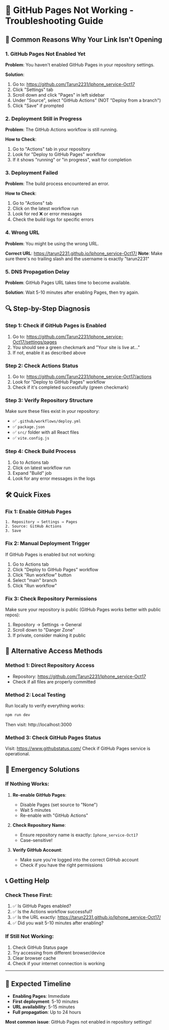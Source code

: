 # 🔧 **GitHub Pages Not Working - Troubleshooting Guide**

## 🚨 **Common Reasons Why Your Link Isn't Opening**

### **1. GitHub Pages Not Enabled Yet**
**Problem**: You haven't enabled GitHub Pages in your repository settings.

**Solution**:
1. Go to: https://github.com/Tarun2231/Iphone_service-Oct17
2. Click "Settings" tab
3. Scroll down and click "Pages" in left sidebar
4. Under "Source", select "GitHub Actions" (NOT "Deploy from a branch")
5. Click "Save" if prompted

### **2. Deployment Still in Progress**
**Problem**: The GitHub Actions workflow is still running.

**How to Check**:
1. Go to "Actions" tab in your repository
2. Look for "Deploy to GitHub Pages" workflow
3. If it shows "running" or "in progress", wait for completion

### **3. Deployment Failed**
**Problem**: The build process encountered an error.

**How to Check**:
1. Go to "Actions" tab
2. Click on the latest workflow run
3. Look for red ❌ or error messages
4. Check the build logs for specific errors

### **4. Wrong URL**
**Problem**: You might be using the wrong URL.

**Correct URL**: https://tarun2231.github.io/Iphone_service-Oct17/
**Note**: Make sure there's no trailing slash and the username is exactly "tarun2231"

### **5. DNS Propagation Delay**
**Problem**: GitHub Pages URL takes time to become available.

**Solution**: Wait 5-10 minutes after enabling Pages, then try again.

## 🔍 **Step-by-Step Diagnosis**

### **Step 1: Check if GitHub Pages is Enabled**
1. Go to: https://github.com/Tarun2231/Iphone_service-Oct17/settings/pages
2. You should see a green checkmark and "Your site is live at..."
3. If not, enable it as described above

### **Step 2: Check Actions Status**
1. Go to: https://github.com/Tarun2231/Iphone_service-Oct17/actions
2. Look for "Deploy to GitHub Pages" workflow
3. Check if it's completed successfully (green checkmark)

### **Step 3: Verify Repository Structure**
Make sure these files exist in your repository:
- ✅ `.github/workflows/deploy.yml`
- ✅ `package.json`
- ✅ `src/` folder with all React files
- ✅ `vite.config.js`

### **Step 4: Check Build Process**
1. Go to Actions tab
2. Click on latest workflow run
3. Expand "Build" job
4. Look for any error messages in the logs

## 🛠️ **Quick Fixes**

### **Fix 1: Enable GitHub Pages**
```
1. Repository → Settings → Pages
2. Source: GitHub Actions
3. Save
```

### **Fix 2: Manual Deployment Trigger**
If GitHub Pages is enabled but not working:
1. Go to Actions tab
2. Click "Deploy to GitHub Pages" workflow
3. Click "Run workflow" button
4. Select "main" branch
5. Click "Run workflow"

### **Fix 3: Check Repository Permissions**
Make sure your repository is public (GitHub Pages works better with public repos):
1. Repository → Settings → General
2. Scroll down to "Danger Zone"
3. If private, consider making it public

## 📱 **Alternative Access Methods**

### **Method 1: Direct Repository Access**
- Repository: https://github.com/Tarun2231/Iphone_service-Oct17
- Check if all files are properly committed

### **Method 2: Local Testing**
Run locally to verify everything works:
```bash
npm run dev
```
Then visit: http://localhost:3000

### **Method 3: Check GitHub Pages Status**
Visit: https://www.githubstatus.com/
Check if GitHub Pages service is operational.

## 🚨 **Emergency Solutions**

### **If Nothing Works:**

1. **Re-enable GitHub Pages**:
   - Disable Pages (set source to "None")
   - Wait 5 minutes
   - Re-enable with "GitHub Actions"

2. **Check Repository Name**:
   - Ensure repository name is exactly: `Iphone_service-Oct17`
   - Case-sensitive!

3. **Verify GitHub Account**:
   - Make sure you're logged into the correct GitHub account
   - Check if you have the right permissions

## 📞 **Getting Help**

### **Check These First**:
1. ✅ Is GitHub Pages enabled?
2. ✅ Is the Actions workflow successful?
3. ✅ Is the URL exactly: https://tarun2231.github.io/Iphone_service-Oct17/
4. ✅ Did you wait 5-10 minutes after enabling?

### **If Still Not Working**:
1. Check GitHub Status page
2. Try accessing from different browser/device
3. Clear browser cache
4. Check if your internet connection is working

---

## 🎯 **Expected Timeline**
- **Enabling Pages**: Immediate
- **First deployment**: 5-10 minutes
- **URL availability**: 5-15 minutes
- **Full propagation**: Up to 24 hours

**Most common issue**: GitHub Pages not enabled in repository settings!
